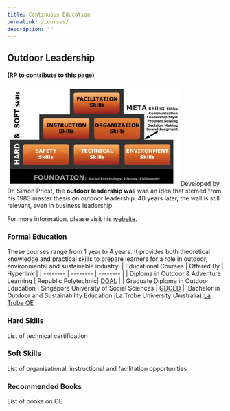```yaml
---
title: Continuous Education
permalink: /courses/
description: ""
---
```

## Outdoor Leadership 
#### (RP to contribute to this page)
![](/images/outdoor%20leadership%20wall.jfif)
Developed by Dr. Simon Priest, the **outdoor leadership wall** was an idea that stemed from his 1983 master thesis on outdoor leadership. 40 years later, the wall is still relevant, even in business leadership

For more information, please visit his [website](http://simonpriest.altervista.org/LM.html).
### Formal Education 
These courses range from 1 year  to 4 years. It provides both theoretical knowledge and practical skills to prepare learners for a role in outdoor, environmental and sustainable industry. 
| Educational Courses | Offered By | Hyperlink |
| -------- | -------- | -------- |
| Diploma in Outdoor & Adventure Learning | Republic Polytechnic| [DOAL](https://www.rp.edu.sg/Shl/full-time-diplomas/Details/diploma-in-outdoor-and-adventure-learning)     |
| Graduate Diploma in Outdoor Education | Singapore University of Social Sciences | [GDOED](https://postgrad.com.sg/grad-diploma-outdoor-education-suss-nshd/) |
|Bachelor in Outdoor and Sustainability Education  |La Trobe University (Australia)|[La Trobe OE](https://www.latrobe.edu.au/courses/bachelor-of-outdoor-and-sustainability-education/outdoor-education#/overview?location=BE&studentType=int&year=2024)


### Hard Skills
List of technical certification
### Soft Skills
List of organisational, instructional and facilitation opportunities
### Recommended Books 
List of books on OE



